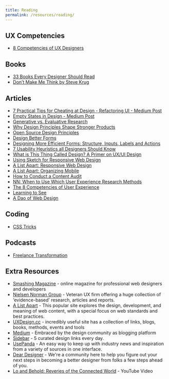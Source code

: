 ```yaml
---
title: Reading
permalink: /resources/reading/
---
```


## UX Competencies

- [8 Competencies of UX Designers](https://www.userfocus.co.uk/articles/8-competencies-of-user-experience.html)


## Books

- [33 Books Every Designer Should Read](https://readinglist.design/)
- [Don’t Make Me Think by Steve Krug](https://www.amazon.com/Dont-Make-Think-Revisited-Usability/dp/0321965515)


## Articles

- [7 Practical Tips for Cheating at Design - Refactoring UI - Medium Post](https://medium.com/refactoring-ui/7-practical-tips-for-cheating-at-design-40c736799886)
- [Empty States in Design - Medium Post](https://uxplanet.org/downplaying-empty-states-in-design-fc367212b493)
- [Generative vs. Evaluative Research](https://www.usertesting.com/blog/generative-vs-evaluative-research/)
- [Why Design Principles Shape Stronger Products](https://uxdesign.cc/why-design-principles-shape-stronger-products-ae677bdd831b)
- [Open Source Design Principles](https://principles.design/)
- [Design Better Forms](https://uxdesign.cc/design-better-forms-96fadca0f49c)
- [Designing More Efficient Forms: Structure, Inputs, Labels and Actions](https://uxplanet.org/designing-more-efficient-forms-structure-inputs-labels-and-actions-e3a47007114f)
- [7 Usability Heuristics all Designers Should Know](https://usabilitygeek.com/usability-heuristics-ui-designers-know/)
- [What is This Thing Called Design? A Primer on UX/UI Design](https://www.subtraction.com/2018/07/17/what-is-this-thing-called-design/)
- [Using Sketch for Responsive Web Design](https://www.smashingmagazine.com/2015/04/using-sketch-for-responsive-web-design-case-study/)
- [A List Apart: Responsive Web Design](https://alistapart.com/article/responsive-web-design)
- [A List Apart: Organizing Mobile](https://alistapart.com/article/organizing-mobile)
- [How to Conduct a Content Audit](https://uxmastery.com/how-to-conduct-a-content-audit/)
- [NN: When to Use Which User Experience Research Methods](https://www.nngroup.com/articles/which-ux-research-methods/)
- [The 8 Competencies of User Experience](https://www.userfocus.co.uk/articles/8-competencies-of-user-experience.html)
- [Learning to See](https://ia.net/topics/learning-to-see)
- [A Dao of Web Design](https://alistapart.com/article/dao)


## Coding

- [CSS Tricks](https://css-tricks.com/)


## Podcasts

- [Freelance Transformation](https://freelancetransformation.com/blog/podcast)


## Extra Resources

- [Smashing Magazine](http://www.smashingmagazine.com/category/uxdesign/) - online magazine for professional web designers and developers
- [Nielsen Norman Group](http://www.nngroup.com/) - Veteran UX firm offering a huge collection of ‘evidence-based’ research, articles and reports.
- [A List Apart](http://alistapart.com/) - This popular site explores the design, development, and meaning of web content, with a special focus on web standards and best practices.
- [UXDesign.cc](http://uxdesign.cc/) - incredibly useful site has a collection of links, blogs, books, methods, events and tools
- [Medium](https://medium.com/tag/user-experience) - Embraced by the design community as blogging platform
- [Sidebar](http://sidebar.io/) - 5 curated design links every day.
- [UsePanda](http://usepanda.com/app/#/) - An easy way to keep up with industry news and inspiration from a variety of sources in one interface.
- [Dear Designer](http://www.deardesigners.co/) - We're a community here to help you figure out your next steps in becoming a better designer from folks a few steps ahead of you.
- [Lo and Behold: Reveries of the Connected World](https://www.youtube.com/watch?v=SSbhsPNnVWo) - YouTube Video
